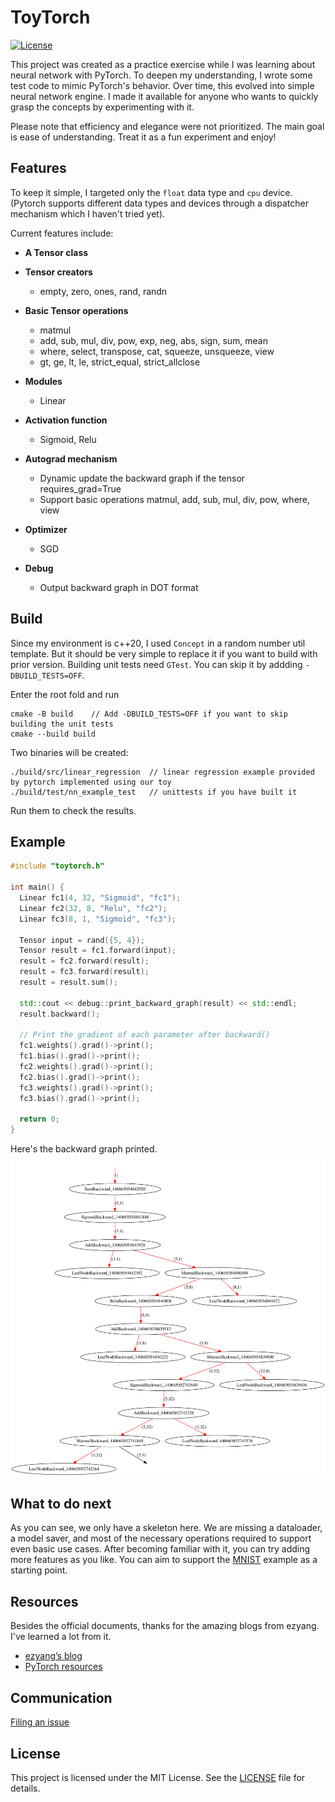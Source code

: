 # ToyTorch
[![License](https://img.shields.io/badge/license-MIT-blue.svg)](LICENSE)

This project was created as a practice exercise while I was learning about neural network with PyTorch. To deepen my understanding, I wrote some test code to mimic PyTorch's behavior. Over time, this evolved into simple neural network engine. I made it available for anyone who wants to quickly grasp the concepts by experimenting with it. 

Please note that efficiency and elegance were not prioritized. The main goal is ease of understanding. Treat it as a fun experiment and enjoy!

## **Features**
To keep it simple, I targeted only the `float` data type and `cpu` device. (Pytorch supports different data types and devices through a dispatcher mechanism which I haven't tried yet). 

Current features include:
- **A Tensor class**
- **Tensor creators**
  - empty, zero, ones, rand, randn
    
- **Basic Tensor operations**
  - matmul
  - add, sub, mul, div, pow, exp, neg, abs, sign, sum, mean
  - where, select, transpose, cat, squeeze, unsqueeze, view
  - gt, ge, lt, le, strict_equal, strict_allclose
    
- **Modules**
  - Linear
    
- **Activation function**
  - Sigmoid, Relu
    
- **Autograd mechanism**
  - Dynamic update the backward graph if the tensor requires_grad=True
  - Support basic operations matmul, add, sub, mul, div, pow, where, view
    
- **Optimizer**
  - SGD
    
- **Debug**
  - Output backward graph in DOT format

## **Build**
Since my environment is c++20, I used `Concept` in a random number util template. But it should be very simple to replace it if you want to build with prior version. Building unit tests need `GTest`. You can skip it by addding `-DBUILD_TESTS=OFF`.

Enter the root fold and run
```
cmake -B build    // Add -DBUILD_TESTS=OFF if you want to skip building the unit tests
cmake --build build
```
Two binaries will be created:
```
./build/src/linear_regression  // linear regression example provided by pytorch implemented using our toy
./build/test/nn_example_test   // unittests if you have built it
```
Run them to check the results.

## **Example**

```c++
#include "toytorch.h"

int main() {
  Linear fc1(4, 32, "Sigmoid", "fc1");
  Linear fc2(32, 8, "Relu", "fc2");
  Linear fc3(8, 1, "Sigmoid", "fc3");

  Tensor input = rand({5, 4});
  Tensor result = fc1.forward(input);
  result = fc2.forward(result);
  result = fc3.forward(result);
  result = result.sum();

  std::cout << debug::print_backward_graph(result) << std::endl;
  result.backward();

  // Print the gradient of each parameter after backward()
  fc1.weights().grad()->print();
  fc1.bias().grad()->print();
  fc2.weights().grad()->print();
  fc2.bias().grad()->print();
  fc3.weights().grad()->print();
  fc3.bias().grad()->print();

  return 0;
}
```
Here's the backward graph printed.
![backward graph](docs/images/backward.svg)

## **What to do next**

As you can see, we only have a skeleton here. We are missing a dataloader, a model saver, and most of the necessary operations required to support even basic use cases. After becoming familiar with it, you can try adding more features as you like. You can aim to support the [MNIST](https://github.com/pytorch/examples/blob/main/cpp/mnist/mnist.cpp) example as a starting point.

## **Resources**

Besides the official documents, thanks for the amazing blogs from ezyang. I've learned a lot from it. 

- [ezyang’s blog](http://blog.ezyang.com/category/pytorch/)
- [PyTorch resources](https://github.com/pytorch/pytorch/tree/main?tab=readme-ov-file#getting-started)

## **Communication**
[Filing an issue](https://github.com/fedom/ToyTorch/issues)

## **License**
This project is licensed under the MIT License. See the [LICENSE](./LICENSE) file for details.